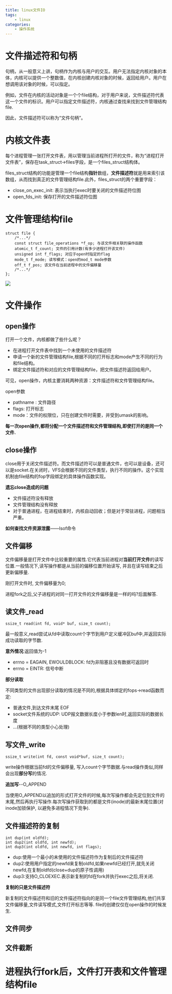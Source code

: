 ```yaml
---
title: linux文件IO
tags:
    - linux
categories:
    - 操作系统
---
```


# 文件描述符和句柄

句柄，从一般意义上讲，句柄作为内核与用户的交互。用户无法指定内核对象的本体，内核可以提供一个整数值，在内核创建内核对象的时候，返回给用户。用户在想调用该对象的时候，可以指定。

例如，文件在内核的活动对象是一个个file结构，对于用户来说，文件描述符代表这一个文件的标识。用户可以指定文件描述符，内核通过查找来找到文件管理结构file.

因此，文件描述符可以称为“文件句柄”。

# 内核文件表

每个进程管理一张打开文件表，用以管理当前进程所打开的文件，称为“进程打开文件表”，保存在task_struct->files字段，是一个files_struct结构体。

files_struct结构的功能是管理一个file结构**指针**数组，**文件描述符**就是用来索引该数组，从而找到真正的文件管理结构file.此外，files_struct的两个重要字段：
- close_on_exec_init: 表示当执行exec时要关闭的文件描述符位图
- open_fds_init: 保存打开的文件描述符位图

# 文件管理结构file
```
struct file {
    /*...*/
    const struct file_operations *f_op; 与该文件相关联的操作函数
    atomic_t f_count; 文件的引用计数(有多少进程打开该文件)
    unsigned int f_flags; 对应于open时指定的flag
    mode_t f_mode; 读写模式：open的mod_t mode参数
    off_t f_pos; 该文件在当前进程中的文件偏移量
    /*...*/
};
```

![](p1lv91x5b.bkt.clouddn.com/struct_file.png)

# 文件操作
## open操作
打开一个文件，内核都做了些什么呢？
- 在进程打开文件表中找到一个未使用的文件描述符
- 申请一个新的文件管理结构file,根据不同的打开标志和mode产生不同的行为和file结构。
- 绑定文件描述符和对应的文件管理结构file，把文件描述符返回给用户。

可见，open操作，内核主要消耗两种资源：文件描述符和文件管理结构file。

open参数
- pathname : 文件路径
- flags: 打开标志
- mode：文件的权限位，只在创建文件时需要，并受到umask的影响。

**每一次open操作,都将分配一个文件描述符和文件管理结构,即使打开的是同一个文件.**

## close操作
close用于关闭文件描述符。而文件描述符可以是普通文件，也可以是设备，还可以是socket.在关闭时，VFS会根据不同的文件类型，执行不同的操作。这个实现机制由file结构的fop字段绑定的具体操作函数实现。

**遗忘close造成的问题**
- 文件描述符没有释放
- 文件管理结构没有释放
- 对于普通进程，在进程结束时，内核自动回收；但是对于常驻进程，问题相当严重。

**如何查找文件资源泄露**——lsof命令

## 文件偏移
文件偏移量是打开文件中比较重要的属性.它代表当前进程对**当前打开文件**的读写位置.一般情况下,读写操作都是从当前的偏移位置开始读写, 并且在读写结束之后更新偏移量.

刚打开文件时, 文件偏移量为0;

进程fork之后,父子进程的对同一打开文件的文件偏移量是一样的吗?后面解答.

## 读文件_read
```
ssize_t read(int fd, void* buf, size_t count);
```
最一般意义,read尝试从fd中读取count个字节到用户定义缓冲区buf中,并返回实际成功读取的字节数.

**意外情况**:返回值为-1
- errno = EAGAIN, EWOULDBLOCK: fd为非阻塞且没有数据可返回时
- errno = EINTR: 信号中断

**部分读取**

不同类型的文件出现部分读取的情况是不同的,根据具体绑定的fops->read函数而定:
- 普通文件,到达文件末尾 EOF
- socket文件系统的UDP: UDP报文数据长度小于参数len时,返回实际的数据长度
- ...(根据不同的类型小心处理)


## 写文件_write
```
ssize_t write(int fd, const void*buf, size_t count);
```
write操作根据当前fd的文件偏移量, 写入count个字节数据.与read操作类似,同样会出现**部分写**的情况.

**追加写**--O_APPEND

当使用O_APPEND以追加的形式打开文件的时候,每次写操作都会先定位到文件的末尾,然后再执行写操作.每次写操作获取到的都是文件(inode)的最新末尾位置(对inode加锁保护, 以避免多进程情况下竞争).
 
## 文件描述符的复制
```
int dup(int oldfd);
int dup2(int oldfd, int newfd);
int dup3(int oldfd, int newfd, int flags);
```
- dup:使用一个最小的未使用的文件描述符作为复制后的文件描述符
- dup2:使用用户指定的newfd来复制oldfd,如果newfd已经打开,就先关闭newfd,在复制oldfd(close+dup的原子性调用)
- dup3:支持O_CLOEXEC.表示新复制的fd在fork并执行exec之后,将关闭.

**复制的只是文件描述符**

新复制的文件描述符和旧的文件描述符指向的是同一个file文件管理结构,他们共享文件偏移量,文件读写模式,文件打开标志等等. file的创建仅仅在open操作的时候发生.

## 文件同步

## 文件截断

# 进程执行fork后，文件打开表和文件管理结构file

